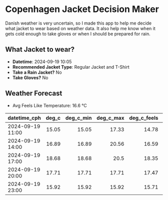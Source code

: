 
# Copenhagen Jacket Decision Maker

Danish weather is very uncertain, so I made this app to help me decide what jacket to wear based on weather data. 
It also help me know when it gets cold enough to take gloves or when I should be prepared for rain.

## What Jacket to wear?

- **Datetime**: 2024-09-19 10:05
- **Recommended Jacket Type**: Regular Jacket and T-Shirt
- **Take a Rain Jacket?** No
- **Take Gloves?** No

## Weather Forecast
- Avg Feels Like Temperature: 16.6 °C

| datetime_cph     |   deg_c |   deg_c_min |   deg_c_max |   deg_c_feels | weather   | wind   | rain   |
|:-----------------|--------:|------------:|------------:|--------------:|:----------|:-------|:-------|
| 2024-09-19 11:00 |   15.05 |       15.05 |       17.33 |         14.78 | Clear     | Low    | None   |
| 2024-09-19 14:00 |   16.89 |       16.89 |       20.56 |         16.59 | Clear     | Low    | None   |
| 2024-09-19 17:00 |   18.68 |       18.68 |       20.5  |         18.35 | Clear     | Low    | None   |
| 2024-09-19 20:00 |   17.71 |       17.71 |       17.71 |         17.47 | Clear     | Low    | None   |
| 2024-09-19 23:00 |   15.92 |       15.92 |       15.92 |         15.71 | Clear     | Low    | None   |
        